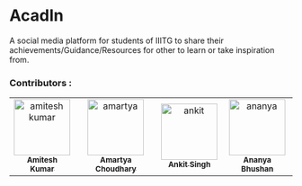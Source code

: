 # AcadIn
A social media platform for students of IIITG to share their achievements/Guidance/Resources for other to learn or take inspiration from.

### Contributors :
<!-- readme: contributors -start -->
<table>
<tr>
    <td align="center">
        <a href="https://github.com/belikeamitesh">
            <img src="https://avatars.githubusercontent.com/u/56907437?v=4" width="100;" alt="amitesh kumar"/>
            <br />
            <sub><b>Amitesh Kumar</b></sub>
        </a>
    </td>
    <td align="center">
        <a href="https://github.com/AC-BOSS">
            <img src="https://avatars.githubusercontent.com/u/54511196?v=4" width="100;" alt="amartya"/>
            <br />
            <sub><b>Amartya Choudhary</b></sub>
        </a>
    </td>
    <td align="center">
        <a href="https://github.com/ankit-1431">
            <img src="https://avatars.githubusercontent.com/u/43892979?v=4" width="100;" alt="ankit"/>
            <br />
            <sub><b>Ankit Singh</b></sub>
        </a>
    </td>
     <td align="center">
        <a href="https://github.com/ankit-1431">
            <img src="https://avatars.githubusercontent.com/u/43892979?v=4" width="100;" alt="ananya"/>
            <br />
            <sub><b>Ananya Bhushan</b></sub>
        </a>
    </td>
  </tr>
</table>
<!-- readme: contributors -end -->
